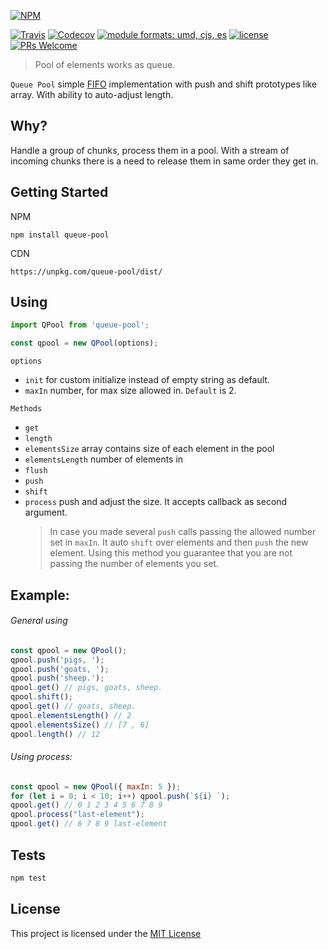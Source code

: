 [![NPM](https://nodei.co/npm/queue-pool.png?downloads=true&downloadRank=true&stars=true)](https://nodei.co/npm/queue-pool/)


[![Travis](https://img.shields.io/travis/rust-lang/rust.svg?style=flat-square)](travis-ci.org/Jimmy02020/queue-pool)
[![Codecov](https://img.shields.io/codecov/c/github/codecov/example-python.svg?style=flat-square)](https://codecov.io/gh/Jimmy02020/queue-pool)
[![module formats: umd, cjs, es](https://img.shields.io/badge/module%20formats-umd%2C%20cjs%2C%20es-green.svg?style=flat-square)](https://unpkg.com/queue-pool/dist/)
[![license](https://img.shields.io/github/license/mashape/apistatus.svg?style=flat-square)](https://github.com/Jimmy02020/queue-pool/blob/master/LICENSE)
[![PRs Welcome](https://img.shields.io/badge/PRs-welcome-brightgreen.svg?style=flat-square)](https://github.com/Jimmy02020/queue-pool/pulls)


> Pool of elements works as queue.

`Queue Pool` simple [FIFO](https://en.wikipedia.org/wiki/FIFO_and_LIFO_accounting#FIFO) implementation with push and shift prototypes like array. With ability to auto-adjust length.

Why?
---
Handle a group of chunks, process them in a pool. With a stream of incoming chunks there is a need to release them in same order they get in.

Getting Started
---------------

NPM
```
npm install queue-pool
```

CDN
```
https://unpkg.com/queue-pool/dist/
```

Using
-----

```javascript
import QPool from 'queue-pool';

const qpool = new QPool(options);
```

`options`

* `init` for custom initialize instead of empty string as default.
* `maxIn` number, for max size allowed in. `Default` is 2.

`Methods`

* `get`
* `length`
* `elementsSize` array contains size of each element in the pool
* `elementsLength` number of elements in
* `flush`
* `push`
* `shift`
* `process` push and adjust the size. It accepts callback as second argument.
  > In case you made several `push` calls passing the allowed number set in `maxIn`. It auto `shift` over elements and then `push` the new element. Using this method you guarantee that you are not passing the number of elements you set.

Example:
-------

###### General using

```javascript
const qpool = new QPool();
qpool.push('pigs, ');
qpool.push('goats, ');
qpool.push('sheep.');
qpool.get() // pigs, goats, sheep.
qpool.shift();
qpool.get() // goats, sheep.
qpool.elementsLength() // 2
qpool.elementsSize() // [7 , 6]
qpool.length() // 12
```

###### Using process:

```javascript
const qpool = new QPool({ maxIn: 5 });
for (let i = 0; i < 10; i++) qpool.push(`${i} `);
qpool.get() // 0 1 2 3 4 5 6 7 8 9
qpool.process("last-element");
qpool.get() // 6 7 8 9 last-element
```


Tests
-----

```sh
npm test
```

License
-------

This project is licensed under the [MIT License](https://github.com/Jimmy02020/queue-pool/blob/master/LICENSE)
